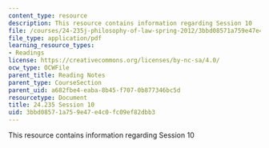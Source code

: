 ```yaml
---
content_type: resource
description: This resource contains information regarding Session 10
file: /courses/24-235j-philosophy-of-law-spring-2012/3bbd08571a759e47e4c0fc09ef82dbb3_MIT24_235JS12_Session10.pdf
file_type: application/pdf
learning_resource_types:
- Readings
license: https://creativecommons.org/licenses/by-nc-sa/4.0/
ocw_type: OCWFile
parent_title: Reading Notes
parent_type: CourseSection
parent_uid: a682fbe4-eaba-8b45-f707-0b877346bc5d
resourcetype: Document
title: 24.235 Session 10
uid: 3bbd0857-1a75-9e47-e4c0-fc09ef82dbb3
---
```

This resource contains information regarding Session 10